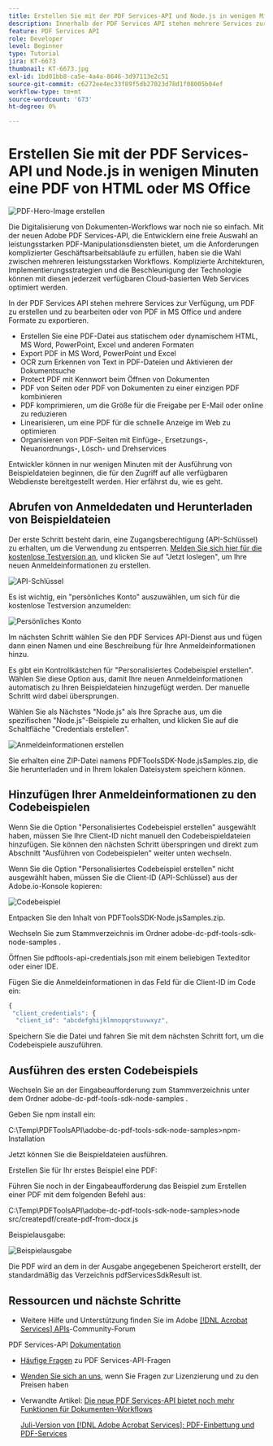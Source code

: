 ```yaml
---
title: Erstellen Sie mit der PDF Services-API und Node.js in wenigen Minuten eine PDF von HTML oder MS Office
description: Innerhalb der PDF Services API stehen mehrere Services zur Verfügung, um PDF zu erstellen und zu bearbeiten oder von PDF in MS Office und andere Formate zu exportieren.
feature: PDF Services API
role: Developer
level: Beginner
type: Tutorial
jira: KT-6673
thumbnail: KT-6673.jpg
exl-id: 1bd01bb8-ca5e-4a4a-8646-3d97113e2c51
source-git-commit: c6272ee4ec33f89f5db27023d78d1f08005b04ef
workflow-type: tm+mt
source-wordcount: '673'
ht-degree: 0%

---
```


# Erstellen Sie mit der PDF Services-API und Node.js in wenigen Minuten eine PDF von HTML oder MS Office

![PDF-Hero-Image erstellen](assets/createpdffromhtml_hero.jpg)

Die Digitalisierung von Dokumenten-Workflows war noch nie so einfach. Mit der neuen Adobe PDF Services-API, die Entwicklern eine freie Auswahl an leistungsstarken PDF-Manipulationsdiensten bietet, um die Anforderungen komplizierter Geschäftsarbeitsabläufe zu erfüllen, haben sie die Wahl zwischen mehreren leistungsstarken Workflows. Komplizierte Architekturen, Implementierungsstrategien und die Beschleunigung der Technologie können mit diesen jederzeit verfügbaren Cloud-basierten Web Services optimiert werden.

In der PDF Services API stehen mehrere Services zur Verfügung, um PDF zu erstellen und zu bearbeiten oder von PDF in MS Office und andere Formate zu exportieren.

* Erstellen Sie eine PDF-Datei aus statischem oder dynamischem HTML, MS Word, PowerPoint, Excel und anderen Formaten
* Export PDF in MS Word, PowerPoint und Excel
* OCR zum Erkennen von Text in PDF-Dateien und Aktivieren der Dokumentsuche
* Protect PDF mit Kennwort beim Öffnen von Dokumenten
* PDF von Seiten oder PDF von Dokumenten zu einer einzigen PDF kombinieren
* PDF komprimieren, um die Größe für die Freigabe per E-Mail oder online zu reduzieren
* Linearisieren, um eine PDF für die schnelle Anzeige im Web zu optimieren
* Organisieren von PDF-Seiten mit Einfüge-, Ersetzungs-, Neuanordnungs-, Lösch- und Drehservices

Entwickler können in nur wenigen Minuten mit der Ausführung von Beispieldateien beginnen, die für den Zugriff auf alle verfügbaren Webdienste bereitgestellt werden. Hier erfährst du, wie es geht.

## Abrufen von Anmeldedaten und Herunterladen von Beispieldateien

Der erste Schritt besteht darin, eine Zugangsberechtigung (API-Schlüssel) zu erhalten, um die Verwendung zu entsperren. [Melden Sie sich hier für die kostenlose Testversion an](https://www.adobe.com/go/dcsdks_credentials), und klicken Sie auf &quot;Jetzt loslegen&quot;, um Ihre neuen Anmeldeinformationen zu erstellen.

![API-Schlüssel](assets/apikey.png)

Es ist wichtig, ein &quot;persönliches Konto&quot; auszuwählen, um sich für die kostenlose Testversion anzumelden:

![Persönliches Konto](assets/personalaccount.png)

Im nächsten Schritt wählen Sie den PDF Services API-Dienst aus und fügen dann einen Namen und eine Beschreibung für Ihre Anmeldeinformationen hinzu.

Es gibt ein Kontrollkästchen für &quot;Personalisiertes Codebeispiel erstellen&quot;. Wählen Sie diese Option aus, damit Ihre neuen Anmeldeinformationen automatisch zu Ihren Beispieldateien hinzugefügt werden. Der manuelle Schritt wird dabei übersprungen.

Wählen Sie als Nächstes &quot;Node.js&quot; als Ihre Sprache aus, um die spezifischen &quot;Node.js&quot;-Beispiele zu erhalten, und klicken Sie auf die Schaltfläche &quot;Credentials erstellen&quot;.

![Anmeldeinformationen erstellen](assets/createcredentials.png)

Sie erhalten eine ZIP-Datei namens PDFToolsSDK-Node.jsSamples.zip, die Sie herunterladen und in Ihrem lokalen Dateisystem speichern können.

## Hinzufügen Ihrer Anmeldeinformationen zu den Codebeispielen

Wenn Sie die Option &quot;Personalisiertes Codebeispiel erstellen&quot; ausgewählt haben, müssen Sie Ihre Client-ID nicht manuell den Codebeispieldateien hinzufügen. Sie können den nächsten Schritt überspringen und direkt zum Abschnitt &quot;Ausführen von Codebeispielen&quot; weiter unten wechseln.

Wenn Sie die Option &quot;Personalisiertes Codebeispiel erstellen&quot; nicht ausgewählt haben, müssen Sie die Client-ID (API-Schlüssel) aus der Adobe.io-Konsole kopieren:

![Codebeispiel](assets/codesample.png)

Entpacken Sie den Inhalt von PDFToolsSDK-Node.jsSamples.zip.

Wechseln Sie zum Stammverzeichnis im Ordner adobe-dc-pdf-tools-sdk-node-samples .

Öffnen Sie pdftools-api-credentials.json mit einem beliebigen Texteditor oder einer IDE.

Fügen Sie die Anmeldeinformationen in das Feld für die Client-ID im Code ein:

```javascript
{
 "client_credentials": {
  "client_id": "abcdefghijklmnopqrstuvwxyz",
```

Speichern Sie die Datei und fahren Sie mit dem nächsten Schritt fort, um die Codebeispiele auszuführen.

## Ausführen des ersten Codebeispiels

Wechseln Sie an der Eingabeaufforderung zum Stammverzeichnis unter dem Ordner adobe-dc-pdf-tools-sdk-node-samples .

Geben Sie npm install ein:

C:\Temp\PDFToolsAPI\adobe-dc-pdf-tools-sdk-node-samples>npm-Installation

Jetzt können Sie die Beispieldateien ausführen.

Erstellen Sie für Ihr erstes Beispiel eine PDF:

Führen Sie noch in der Eingabeaufforderung das Beispiel zum Erstellen einer PDF mit dem folgenden Befehl aus:

C:\Temp\PDFToolsAPI\adobe-dc-pdf-tools-sdk-node-samples>node src/createpdf/create-pdf-from-docx.js

Beispielausgabe:

![Beispielausgabe &#x200B;](assets/exampleoutput.png)

Die PDF wird an dem in der Ausgabe angegebenen Speicherort erstellt, der standardmäßig das Verzeichnis pdfServicesSdkResult ist.

## Ressourcen und nächste Schritte

* Weitere Hilfe und Unterstützung finden Sie im Adobe [[!DNL Acrobat Services] APIs](https://community.adobe.com/t5/document-cloud-sdk/bd-p/Document-Cloud-SDK?page=1&sort=latest_replies&filter=all)-Community-Forum

PDF Services-API [Dokumentation](https://www.adobe.com/go/pdftoolsapi_doc)

* [Häufige Fragen](https://community.adobe.com/t5/contentarchivals/contentarchivedpage/message-uid/10726197) zu PDF Services-API-Fragen

* [Wenden Sie sich an uns](https://www.adobe.com/go/pdftoolsapi_requestform), wenn Sie Fragen zur Lizenzierung und zu den Preisen haben

* Verwandte Artikel:
  [Die neue PDF Services-API bietet noch mehr Funktionen für Dokumenten-Workflows](https://community.adobe.com/t5/acrobat-services-api-discussions/new-pdf-tools-api-brings-more-capabilities-for-document-services/m-p/11294170)

  [Juli-Version von  [!DNL Adobe Acrobat Services]: PDF-Einbettung und PDF-Services](https://medium.com/adobetech/july-release-of-adobe-document-services-pdf-embed-and-pdf-tools-17211bf7776d)
